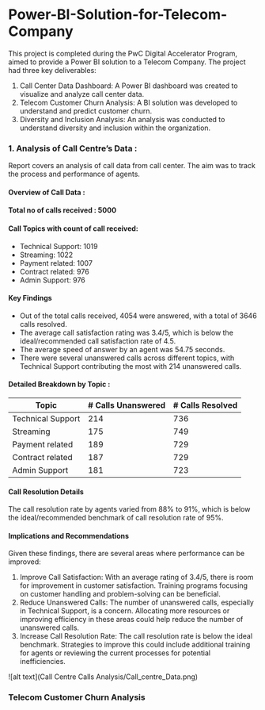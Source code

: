 # Power-BI-Solution-for-Telecom-Company

This project is completed during the PwC Digital Accelerator Program, aimed to provide a Power BI solution to a Telecom Company. The project had three key deliverables:

 1) Call Center Data Dashboard: A Power BI dashboard was created to visualize and analyze call center data.
 2) Telecom Customer Churn Analysis: A BI solution was developed to understand and predict customer churn.
 3) Diversity and Inclusion Analysis: An analysis was conducted to understand diversity and inclusion within the organization.

### 1. Analysis of Call Centre’s Data : 

Report covers an analysis of call data from call center. The aim was to track the
process and performance of agents. 

#### Overview of Call Data :

  #### Total no of calls received : 5000
  #### Call Topics with count of call received:
* Technical Support: 1019
* Streaming: 1022
* Payment related: 1007
* Contract related: 976
* Admin Support: 976
  

#### Key Findings

* Out of the total calls received, 4054 were answered, with a total of 3646 calls
resolved.
* The average call satisfaction rating was 3.4/5, which is below the
ideal/recommended call satisfaction rate of 4.5.
* The average speed of answer by an agent was 54.75 seconds.
* There were several unanswered calls across different topics, with Technical
Support contributing the most with 214 unanswered calls.

#### Detailed Breakdown by Topic : 
| Topic | # Calls Unanswered | # Calls Resolved | 
|----------|----------|----------|
| Technical Support | 214 | 736 |
| Streaming | 175 | 749 | 
| Payment related | 189 |  729 | 
| Contract related | 187 | 729 | 
| Admin Support | 181 | 723 |  

#### Call Resolution Details 

The call resolution rate by agents varied from 88% to 91%, which is below the
ideal/recommended benchmark of call resolution rate of 95%.

#### Implications and Recommendations

Given these findings, there are several areas where performance can be improved:

1. Improve Call Satisfaction: With an average rating of 3.4/5, there is room for improvement in customer satisfaction. Training programs focusing on customer handling and problem-solving can be beneficial.
2. Reduce Unanswered Calls: The number of unanswered calls, especially in Technical Support, is a concern. Allocating more resources or improving efficiency in these areas could help reduce the number of unanswered calls.
3. Increase Call Resolution Rate: The call resolution rate is below the ideal benchmark. Strategies to improve this could include additional training for agents or reviewing the current processes for potential inefficiencies.

![alt text](Call Centre Calls Analysis/Call_centre_Data.png)


### Telecom Customer Churn Analysis 


    

